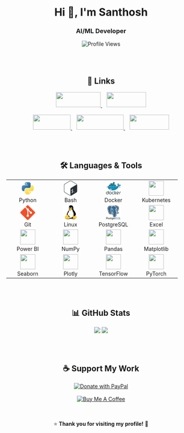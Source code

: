 <div align="center">

# Hi 👋, I'm Santhosh
### AI/ML Developer

![Profile Views](https://komarev.com/ghpvc/?username=wydoinn&label=Profile%20Views&color=0e75b6&style=flat)

<br><br>
## 🔗 Links
<p align="center">
  <a href="https://linkedin.com/in/santhoshs18">
    <img src="https://custom-icon-badges.demolab.com/badge/LinkedIn-0A66C2?logo=linkedin-white&logoColor=fff&style=for-the-badge" height="40" width="119" />
  </a>&nbsp;&nbsp;
  <a href="https://www.kaggle.com/wydoinn">
    <img src="https://img.shields.io/badge/Kaggle-20BEFF?style=for-the-badge&logo=kaggle&logoColor=white" height="40" width="105" />
  </a>
  <br><br>
  <a href="https://dev.to/wydoinn">
    <img src="https://img.shields.io/badge/Dev.to-333333?style=for-the-badge&logo=dev.to&logoColor=white" height="40" width="100" />
  </a>&nbsp;&nbsp;
  <a href="https://santhoshhh.notion.site/portfolio">
    <img src="https://img.shields.io/badge/Portfolio-white?style=for-the-badge&logo=notion&logoColor=black" height="40" width="125" />
  </a>&nbsp;&nbsp;
  <a href="https://drive.google.com/file/d/1Wz0QBHq0qMQy3YvSykc0oXUev7VgASuQ/view?usp=share_link">
    <img src="https://img.shields.io/badge/Resume-34A853?style=for-the-badge&logo=googledrive&logoColor=white" height="40" width="105" />
  </a>
</p>


<br><br>
## 🛠️ Languages & Tools
<table align="center">
  <tr>
    <td align="center" width="100">
      <img src="https://raw.githubusercontent.com/devicons/devicon/master/icons/python/python-original.svg" width="40" height="40" /><br>Python
    </td>
    <td align="center" width="100">
      <img src="https://raw.githubusercontent.com/devicons/devicon/master/icons/bash/bash-original.svg" width="40" height="40" /><br>Bash
    </td>
    <td align="center" width="100">
      <img src="https://raw.githubusercontent.com/devicons/devicon/master/icons/docker/docker-original-wordmark.svg" width="40" height="40" /><br>Docker
    </td>
    <td align="center" width="100">
      <img src="https://www.vectorlogo.zone/logos/kubernetes/kubernetes-icon.svg" width="40" height="40" /><br>Kubernetes
    </td>
  </tr>
  <tr>
    <td align="center" width="100">
      <img src="https://raw.githubusercontent.com/devicons/devicon/master/icons/git/git-original.svg" width="40" height="40" /><br>Git
    </td>
    <td align="center" width="100">
      <img src="https://raw.githubusercontent.com/devicons/devicon/master/icons/linux/linux-original.svg" width="40" height="40" /><br>Linux
    </td>
    <td align="center" width="100">
      <img src="https://raw.githubusercontent.com/devicons/devicon/master/icons/postgresql/postgresql-original-wordmark.svg" width="40" height="40" /><br>PostgreSQL
    </td>
    <td align="center" width="100">
      <img src="https://img.icons8.com/color/48/microsoft-excel-2019--v1.png" width="40" height="40" /><br>Excel
    </td>
  </tr>
  <tr>
    <td align="center" width="100">
      <img src="https://img.icons8.com/color/48/power-bi.png" width="40" height="40" /><br>Power BI
    </td>
    <td align="center" width="100">
      <img src="https://upload.wikimedia.org/wikipedia/commons/3/31/NumPy_logo_2020.svg" width="40" height="40" /><br>NumPy
    </td>
    <td align="center" width="100">
      <img src="https://pandas.pydata.org/static/img/pandas_mark.svg" width="40" height="40" /><br>Pandas
    </td>
    <td align="center" width="100">
      <img src="https://matplotlib.org/stable/_images/sphx_glr_logos2_001_2_00x.png" width="40" height="40" /><br>Matplotlib
    </td>
  </tr>
  <tr>
    <td align="center" width="100">
      <img src="https://seaborn.pydata.org/_static/logo-wide-lightbg.svg" width="40" height="40" /><br>Seaborn
    </td>
    <td align="center" width="100">
      <img src="https://images.plot.ly/logo/new-branding/plotly-logomark.png" width="40" height="40" /><br>Plotly
    </td>
    <td align="center" width="100">
      <img src="https://www.vectorlogo.zone/logos/tensorflow/tensorflow-icon.svg" width="40" height="40" /><br>TensorFlow
    </td>
    <td align="center" width="100">
      <img src="https://www.vectorlogo.zone/logos/pytorch/pytorch-icon.svg" width="40" height="40" /><br>PyTorch
    </td>
  </tr>
</table>

<br><br>
## 📊 GitHub Stats
<p align="center">
  <img src="https://github-readme-stats.vercel.app/api?username=wydoinn&show_icons=true&theme=gruvbox" height="150" />
  <img src="https://github-readme-streak-stats.herokuapp.com/?user=wydoinn&theme=gruvbox" height="150" />
</p>

<br><br>
## ☕ Support My Work
<p align="center">
  <a href="https://www.paypal.com/paypalme/santhoshhh18">
    <img src="https://github.com/andreostrovsky/donate-with-paypal/blob/master/PNG/blue.png?raw=true" width="170" alt="Donate with PayPal" />
  </a>
  <br><br>
  <a href="https://www.buymeacoffee.com/wydoinn">
    <img src="https://cdn.buymeacoffee.com/buttons/v2/default-yellow.png" width="170" alt="Buy Me A Coffee" />
  </a>
</p>

<br><br>
⭐ **Thank you for visiting my profile!** 🚀

</div>

